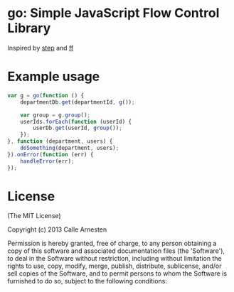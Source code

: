 # go: Simple JavaScript Flow Control Library

Inspired by [step](https://github.com/creationix/step) and [ff](https://github.com/gameclosure/ff)

# Example usage

```javascript
var g = go(function () {
    departmentDb.get(departmentId, g());

    var group = g.group();
    userIds.forEach(function (userId) {
        userDb.get(userId, group());
    });
}, function (department, users) {
    doSomething(department, users);
}).onError(function (err) {
    handleError(err);
});
```

# License

(The MIT License)

Copyright (c) 2013 Calle Arnesten

Permission is hereby granted, free of charge, to any person obtaining a copy of this software and associated documentation files (the 'Software'), to deal in the Software without restriction, including without limitation the rights to use, copy, modify, merge, publish, distribute, sublicense, and/or sell copies of the Software, and to permit persons to whom the Software is furnished to do so, subject to the following conditions:
